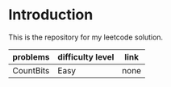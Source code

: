 # Introduction
This is the repository for my leetcode solution.


| problems     | difficulty level    | link |
| --------|---------|-------|
| CountBits  | Easy   | none    |
